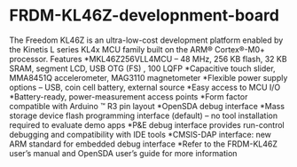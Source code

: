 # FRDM-KL46Z-developnment-board

The Freedom KL46Z is an ultra-low-cost development platform enabled by the Kinetis L series KL4x MCU family built on the ARM® Cortex®-M0+ processor.
Features
*MKL46Z256VLL4MCU – 48 MHz, 256 KB flash, 32 KB SRAM, segment LCD, USB OTG (FS) , 100 LQFP
*Capacitive touch slider, MMA8451Q accelerometer, MAG3110 magnetometer
*Flexible power supply options – USB, coin cell battery, external source
*Easy access to MCU I/O
*Battery-ready, power-measurement access points
*Form factor compatible with Arduino ™ R3 pin layout
*OpenSDA debug interface
*Mass storage device flash programming interface (default) – no tool installation required to evaluate demo apps
*P&E debug interface provides run-control debugging and compatibility with IDE tools
*CMSIS-DAP interface: new ARM standard for embedded debug interface
*Refer to the FRDM-KL46Z user’s manual and OpenSDA user’s guide for more information

